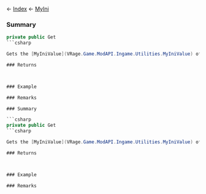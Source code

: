 ← [Index](Api-Index) ← [MyIni](VRage.Game.ModAPI.Ingame.Utilities.MyIni)

### Summary

```csharp
private public Get
```csharp

Gets the [MyIniValue](VRage.Game.ModAPI.Ingame.Utilities.MyIniValue) of the given configuration key.

### Returns



### Example

### Remarks

### Summary

```csharp
private public Get
```csharp

Gets the [MyIniValue](VRage.Game.ModAPI.Ingame.Utilities.MyIniValue) of the given configuration key.

### Returns



### Example

### Remarks

